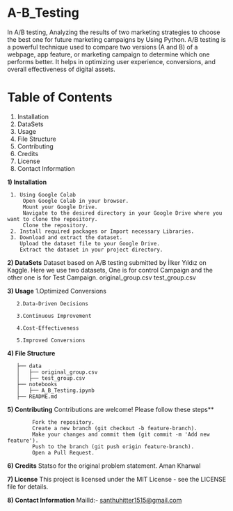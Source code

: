 # A-B_Testing
In A/B testing, Analyzing the results of two marketing strategies to choose the best one for future marketing campaigns by Using Python.
A/B testing is a powerful technique used to compare two versions (A and B) of a webpage, app feature, or marketing campaign to determine which one performs better. It helps in optimizing user experience, conversions, and overall effectiveness of digital assets.

# Table of Contents
   1. Installation
   2. DataSets
   3. Usage
   4. File Structure
   5. Contributing
   6. Credits
   7. License
   8. Contact Information
      
**1) Installation**

     1. Using Google Colab
         Open Google Colab in your browser.
         Mount your Google Drive.
         Navigate to the desired directory in your Google Drive where you want to clone the repository.
         Clone the repository. 
     2. Install required packages or Import necessary Libraries.
     3. Download and extract the dataset.
        Upload the dataset file to your Google Drive.
        Extract the dataset in your project directory.
        
 **2) DataSets**
         Dataset based on A/B testing submitted by İlker Yıldız on Kaggle. 
         Here we use two datasets, One is for control Campaign and the other one is for Test Campaign.
         original_group.csv
         test_group.csv
         
 **3) Usage**
       1.Optimized Conversions
       
       2.Data-Driven Decisions
       
       3.Continuous Improvement
       
       4.Cost-Effectiveness
       
       5.Improved Conversions
       
 **4) File Structure**

       ├── data
       │   ├── original_group.csv
       │   ├── test_group.csv
       ├── notebooks
       │   ├── A_B_Testing.ipynb
       ├── README.md
       
 **5) Contributing** 
        Contributions are welcome! Please follow these steps**

            Fork the repository.
            Create a new branch (git checkout -b feature-branch).
            Make your changes and commit them (git commit -m 'Add new feature').
            Push to the branch (git push origin feature-branch).
            Open a Pull Request.
            
 **6) Credits**
             Statso for the original problem statement.
             Aman Kharwal

 **7) License**
            This project is licensed under the MIT License - see the LICENSE file for details.

 **8) Contact Information**
         MailId:- santhuhitter1515@gmail.com

